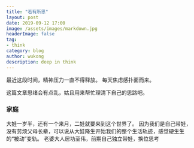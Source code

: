 ```yaml
---
title: "若有所思"
layout: post
date: 2019-09-12 17:00
image: /assets/images/markdown.jpg
headerImage: false
tag:
- think
category: blog
author: wukong
description: deep in think
---
```


最近这段时间，精神压力一直不得释放。 每天焦虑感扑面而来。

这篇文章思绪会有点乱，姑且用来帮忙理清下自己的思路吧。

### 家庭

大娃一岁半，还有一个来月，二娃就要来到这个世界了。
因为我们是自己带娃，没有劳烦父母长辈，可以说从大娃降生开始我们的整个生活轨迹，感觉硬生生的“被动”变轨。
老婆大人居功至伟，前期自己独立带娃，换位思考


